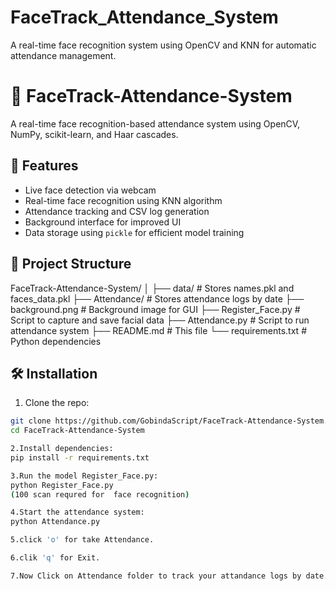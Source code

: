 # FaceTrack_Attendance_System
A real-time face recognition system using OpenCV and KNN for automatic attendance management.

# 🎯 FaceTrack-Attendance-System

A real-time face recognition-based attendance system using OpenCV, NumPy, scikit-learn, and Haar cascades.

## 📸 Features

- Live face detection via webcam
- Real-time face recognition using KNN algorithm
- Attendance tracking and CSV log generation
- Background interface for improved UI
- Data storage using `pickle` for efficient model training

## 📁 Project Structure

FaceTrack-Attendance-System/
│
├── data/ # Stores names.pkl and faces_data.pkl
├── Attendance/ # Stores attendance logs by date
├── background.png # Background image for GUI
├── Register_Face.py # Script to capture and save facial data
├── Attendance.py # Script to run attendance system
├── README.md # This file
└── requirements.txt # Python dependencies


## 🛠️ Installation

1. Clone the repo:
```bash
git clone https://github.com/GobindaScript/FaceTrack-Attendance-System.git
cd FaceTrack-Attendance-System

2.Install dependencies:
pip install -r requirements.txt

3.Run the model Register_Face.py:
python Register_Face.py
(100 scan requred for  face recognition)

4.Start the attendance system:
python Attendance.py

5.click 'o' for take Attendance.

6.clik 'q' for Exit.

7.Now Click on Attendance folder to track your attandance logs by date.
